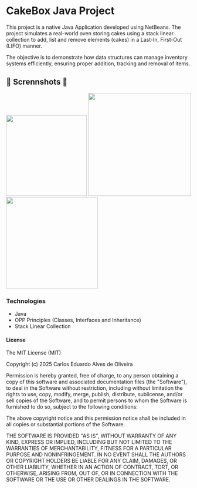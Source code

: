 # CakeBox Java Project
This project is a native Java Application developed using NetBeans. The project simulates a real-world oven storing cakes using a stack linear collection to add, list and remove elements (cakes) in a Last-In, First-Out (LIFO) manner. 

The objective is to demonstrate how data structures can manage inventory systems efficiently, ensuring proper addition, tracking and removal of items. 

## 📸 Scrennshots 📸
<img src="https://github.com/user-attachments/assets/e5b70f21-62f8-48c2-a721-7cdaf0c580e7" width=220/>
<img src="https://github.com/user-attachments/assets/a8f166d2-3a8c-4768-8ef1-e9e6db93d703" width=280/>
<img src="https://github.com/user-attachments/assets/72242cf3-2144-4377-b79a-cbf534672fba" width=250/>

### Technologies
- Java
- OPP Principles (Classes, Interfaces and Inheritance)
- Stack Linear Collection

#### License

The MIT License (MIT)

Copyright (c) 2025 Carlos Eduardo Alves de Oliveira

Permission is hereby granted, free of charge, to any person obtaining a copy of this software and associated documentation files (the "Software"), to deal in the Software without restriction, including without limitation the rights to use, copy, modify, merge, publish, distribute, sublicense, and/or sell copies of the Software, and to permit persons to whom the Software is furnished to do so, subject to the following conditions:

The above copyright notice and this permission notice shall be included in all copies or substantial portions of the Software.

THE SOFTWARE IS PROVIDED "AS IS", WITHOUT WARRANTY OF ANY KIND, EXPRESS OR IMPLIED, INCLUDING BUT NOT LIMITED TO THE WARRANTIES OF MERCHANTABILITY, FITNESS FOR A PARTICULAR PURPOSE AND NONINFRINGEMENT. IN NO EVENT SHALL THE AUTHORS OR COPYRIGHT HOLDERS BE LIABLE FOR ANY CLAIM, DAMAGES, OR OTHER LIABILITY, WHETHER IN AN ACTION OF CONTRACT, TORT, OR OTHERWISE, ARISING FROM, OUT OF, OR IN CONNECTION WITH THE SOFTWARE OR THE USE OR OTHER DEALINGS IN THE SOFTWARE.
